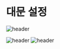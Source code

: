 # 대문 설정
![header](https://capsule-render.vercel.app/api?type=wave&color=auto&height=300&section=header&text=capsule%20render&fontSize=90)

![header](https://capsule-render.vercel.app/api?type=slice)
![header](https://capsule-render.vercel.app/api?color=auto)
